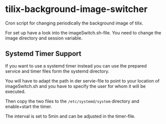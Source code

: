 # tilix-background-image-switcher
Cron script for changing periodically the background image of tilix.

For set up have a look into the imageSwitch.sh-file. You need to change the image directory and session variable.

## Systemd Timer Support
If you want to use a systemd timer instead you can use the prepared service and timer files form the systemd directory.

You will have to adapt the path in der servie-file to point to your location of imageSwitch.sh and you have to specify the user for whom it will be executed.

Then copy the two files to the `/etc/systemd/system` directory and enable+start the timer.

The interval is set to 5min and can be adjusted in the timer-file.